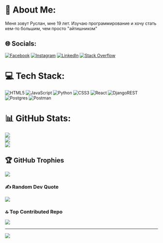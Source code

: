 # 💫 About Me:
Меня зовут Руслан, мне 19 лет. Изучаю программирование и хочу стать кем-то большим, чем просто "айтишником"


## 🌐 Socials:
[![Facebook](https://img.shields.io/badge/Facebook-%231877F2.svg?logo=Facebook&logoColor=white)](https://facebook.com/https://www.facebook.com/profile.php?id=100040431711182) [![Instagram](https://img.shields.io/badge/Instagram-%23E4405F.svg?logo=Instagram&logoColor=white)](https://instagram.com/https://www.instagram.com/vohasaluk_sur/) [![LinkedIn](https://img.shields.io/badge/LinkedIn-%230077B5.svg?logo=linkedin&logoColor=white)](https://linkedin.com/in/https://www.linkedin.com/in/ruslan-kuliashov-7095a0188/) [![Stack Overflow](https://img.shields.io/badge/-Stackoverflow-FE7A16?logo=stack-overflow&logoColor=white)](https://stackoverflow.com/users/https://stackoverflow.com/users/27201859/ruslan?tab=summary) 

# 💻 Tech Stack:
![HTML5](https://img.shields.io/badge/html5-%23E34F26.svg?style=for-the-badge&logo=html5&logoColor=white) ![JavaScript](https://img.shields.io/badge/javascript-%23323330.svg?style=for-the-badge&logo=javascript&logoColor=%23F7DF1E) ![Python](https://img.shields.io/badge/python-3670A0?style=for-the-badge&logo=python&logoColor=ffdd54) ![CSS3](https://img.shields.io/badge/css3-%231572B6.svg?style=for-the-badge&logo=css3&logoColor=white) ![React](https://img.shields.io/badge/react-%2320232a.svg?style=for-the-badge&logo=react&logoColor=%2361DAFB) ![DjangoREST](https://img.shields.io/badge/DJANGO-REST-ff1709?style=for-the-badge&logo=django&logoColor=white&color=ff1709&labelColor=gray) ![Postgres](https://img.shields.io/badge/postgres-%23316192.svg?style=for-the-badge&logo=postgresql&logoColor=white) ![Postman](https://img.shields.io/badge/Postman-FF6C37?style=for-the-badge&logo=postman&logoColor=white)
# 📊 GitHub Stats:
![](https://github-readme-stats.vercel.app/api?username=vohasalukus&theme=aura&hide_border=false&include_all_commits=false&count_private=false)<br/>
![](https://github-readme-streak-stats.herokuapp.com/?user=vohasalukus&theme=aura&hide_border=false)<br/>
![](https://github-readme-stats.vercel.app/api/top-langs/?username=vohasalukus&theme=aura&hide_border=false&include_all_commits=false&count_private=false&layout=compact)

## 🏆 GitHub Trophies
![](https://github-profile-trophy.vercel.app/?username=vohasalukus&theme=onedark&no-frame=false&no-bg=false&margin-w=4)

### ✍️ Random Dev Quote
![](https://quotes-github-readme.vercel.app/api?type=horizontal&theme=tokyonight)

### 🔝 Top Contributed Repo
![](https://github-contributor-stats.vercel.app/api?username=vohasalukus&limit=5&theme=cobalt&combine_all_yearly_contributions=true)

---
[![](https://visitcount.itsvg.in/api?id=vohasalukus&icon=5&color=13)](https://visitcount.itsvg.in)

<!-- Proudly created with GPRM ( https://gprm.itsvg.in ) -->
